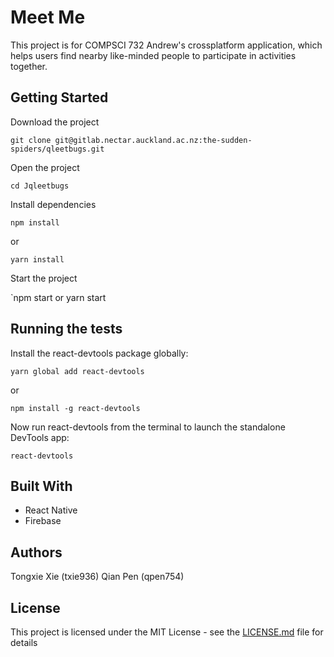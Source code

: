 # Meet Me

This project is for COMPSCI 732 Andrew's crossplatform application, which helps users find nearby like-minded people to participate in activities together.

## Getting Started

Download the project

`git clone git@gitlab.nectar.auckland.ac.nz:the-sudden-spiders/qleetbugs.git`

Open the project

`cd Jqleetbugs`

Install dependencies

`npm install`

or

`yarn install`

Start the project

`npm start or yarn start


## Running the tests

Install the react-devtools package globally:

`yarn global add react-devtools`

or 

`npm install -g react-devtools`
    
Now run react-devtools from the terminal to launch the standalone DevTools app:

`react-devtools`


## Built With

* React Native
* Firebase


## Authors

Tongxie Xie (txie936)
Qian Pen (qpen754)

## License

This project is licensed under the MIT License - see the [LICENSE.md](LICENSE.md) file for details


